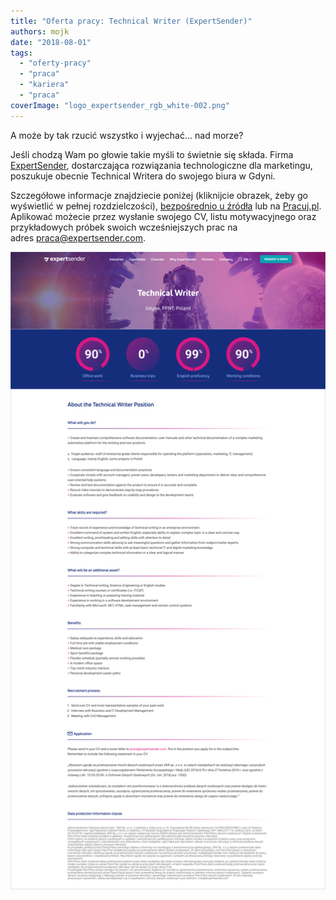 ```yaml
---
title: "Oferta pracy: Technical Writer (ExpertSender)"
authors: mojk
date: "2018-08-01"
tags:
  - "oferty-pracy"
  - "praca"
  - "kariera"
  - "praca"
coverImage: "logo_expertsender_rgb_white-002.png"
---
```


A może by tak rzucić wszystko i wyjechać... nad morze?

Jeśli chodzą Wam po głowie takie myśli to świetnie się składa. Firma
[ExpertSender](https://expertsender.com/), dostarczająca rozwiązania
technologiczne dla marketingu, poszukuje obecnie Technical Writera do swojego
biura w Gdyni.

Szczegółowe informacje znajdziecie poniżej (kliknijcie obrazek, żeby go
wyświetlić w pełnej
rozdzielczości), [bezpośrednio u źródła](https://expertsender.com/2018/07/25/technical-writer/) lub
na
[Pracuj.pl](https://www.pracuj.pl/praca/technical-writer-gdynia,oferta,6218100).
Aplikować możecie przez wysłanie swojego CV, listu motywacyjnego oraz
przykładowych próbek swoich wcześniejszych prac na
adres [praca@expertsender.com](mailto:praca@expertsender.com).

[![](images/expertsender-tech-writer.png)](http://techwriter.pl/wp-content/uploads/2018/08/expertsender-tech-writer.png)
